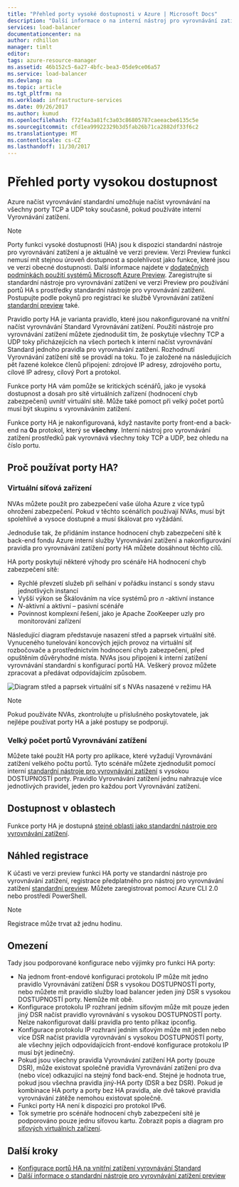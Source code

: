 ```yaml
---
title: "Přehled porty vysoké dostupnosti v Azure | Microsoft Docs"
description: "Další informace o na interní nástroj pro vyrovnávání zatížení porty vysokou dostupnost."
services: load-balancer
documentationcenter: na
author: rdhillon
manager: timlt
editor: 
tags: azure-resource-manager
ms.assetid: 46b152c5-6a27-4bfc-bea3-05de9ce06a57
ms.service: load-balancer
ms.devlang: na
ms.topic: article
ms.tgt_pltfrm: na
ms.workload: infrastructure-services
ms.date: 09/26/2017
ms.author: kumud
ms.openlocfilehash: f72f4a3a81fc3a03c86805787caeeacbe6135c5e
ms.sourcegitcommit: cfd1ea99922329b3d5fab26b71ca2882df33f6c2
ms.translationtype: MT
ms.contentlocale: cs-CZ
ms.lasthandoff: 11/30/2017
---
```

# <a name="high-availability-ports-overview"></a>Přehled porty vysokou dostupnost

Azure načíst vyrovnávání standardní umožňuje načíst vyrovnávání na všechny porty TCP a UDP toky současně, pokud používáte interní Vyrovnávání zatížení. 

>[!NOTE]
> Porty funkci vysoké dostupnosti (HA) jsou k dispozici standardní nástroje pro vyrovnávání zatížení a je aktuálně ve verzi preview. Verzi Preview funkci nemusí mít stejnou úroveň dostupnost a spolehlivost jako funkce, které jsou ve verzi obecné dostupnosti. Další informace najdete v [dodatečných podmínkách použití systémů Microsoft Azure Preview](https://azure.microsoft.com/support/legal/preview-supplemental-terms/). Zaregistrujte si standardní nástroje pro vyrovnávání zatížení ve verzi Preview pro používání portů HA s prostředky standardní nástroje pro vyrovnávání zatížení. Postupujte podle pokynů pro registraci ke službě Vyrovnávání zatížení [standardní preview](https://aka.ms/lbpreview#preview-sign-up) také.

Pravidlo porty HA je varianta pravidlo, které jsou nakonfigurované na vnitřní načíst vyrovnávání Standard Vyrovnávání zatížení. Použití nástroje pro vyrovnávání zatížení můžete zjednodušit tím, že poskytuje všechny TCP a UDP toky přicházejících na všech portech k interní načíst vyrovnávání Standard jednoho pravidla pro vyrovnávání zatížení. Rozhodnutí Vyrovnávání zatížení sítě se provádí na toku. To je založené na následujících pět řazené kolekce členů připojení: zdrojové IP adresy, zdrojového portu, cílové IP adresy, cílový Port a protokol.

Funkce porty HA vám pomůže se kritických scénářů, jako je vysoká dostupnost a dosah pro sítě virtuálních zařízení (hodnocení chyb zabezpečení) uvnitř virtuální sítě. Může také pomoct při velký počet portů musí být skupinu s vyrovnáváním zatížení. 

Funkce porty HA je nakonfigurovaná, když nastavíte porty front-end a back-end na **0**a protokol, který se **všechny**. Interní nástroj pro vyrovnávání zatížení prostředků pak vyrovnává všechny toky TCP a UDP, bez ohledu na číslo portu.

## <a name="why-use-ha-ports"></a>Proč používat porty HA?

### <a name="nva"></a>Virtuální síťová zařízení

NVAs můžete použít pro zabezpečení vaše úloha Azure z více typů ohrožení zabezpečení. Pokud v těchto scénářích používají NVAs, musí být spolehlivé a vysoce dostupné a musí škálovat pro vyžádání.

Jednoduše tak, že přidáním instance hodnocení chyb zabezpečení sítě k back-end fondu Azure interní služby Vyrovnávání zatížení a nakonfigurování pravidla pro vyrovnávání zatížení porty HA můžete dosáhnout těchto cílů.

HA porty poskytují některé výhody pro scénáře HA hodnocení chyb zabezpečení sítě:
- Rychlé převzetí služeb při selhání v pořádku instancí s sondy stavu jednotlivých instancí
- Vyšší výkon se Škálováním na více systémů pro  *n* -aktivní instance
- *N*-aktivní a aktivní – pasivní scénáře
- Povinnost komplexní řešení, jako je Apache ZooKeeper uzly pro monitorování zařízení

Následující diagram představuje nasazení střed a paprsek virtuální sítě. Vynuceného tunelování koncových jejich provoz na virtuální síť rozbočovače a prostřednictvím hodnocení chyb zabezpečení, před opuštěním důvěryhodné místa. NVAs jsou připojeni k interní zatížení vyrovnávání standardní s konfigurací portů HA. Veškerý provoz můžete zpracovat a předávat odpovídajícím způsobem.

![Diagram střed a paprsek virtuální síť s NVAs nasazené v režimu HA](./media/load-balancer-ha-ports-overview/nvaha.png)

>[!NOTE]
> Pokud používáte NVAs, zkontrolujte u příslušného poskytovatele, jak nejlépe používat porty HA a jaké postupy se podporují.

### <a name="load-balancing-large-numbers-of-ports"></a>Velký počet portů Vyrovnávání zatížení

Můžete také použít HA porty pro aplikace, které vyžadují Vyrovnávání zatížení velkého počtu portů. Tyto scénáře můžete zjednodušit pomocí interní [standardní nástroje pro vyrovnávání zatížení](https://aka.ms/lbpreview) s vysokou DOSTUPNOSTÍ porty. Pravidlo Vyrovnávání zatížení jednu nahrazuje více jednotlivých pravidel, jeden pro každou port Vyrovnávání zatížení.

## <a name="region-availability"></a>Dostupnost v oblastech

Funkce porty HA je dostupná [stejné oblasti jako standardní nástroje pro vyrovnávání zatížení](https://aka.ms/lbpreview#region-availability).  

## <a name="preview-sign-up"></a>Náhled registrace

K účasti ve verzi preview funkci HA porty ve standardní nástroje pro vyrovnávání zatížení, registrace předplatného pro nástroj pro vyrovnávání zatížení [standardní preview](https://aka.ms/lbpreview#preview-sign-up). Můžete zaregistrovat pomocí Azure CLI 2.0 nebo prostředí PowerShell.

>[!NOTE]
>Registrace může trvat až jednu hodinu.

## <a name="limitations"></a>Omezení

Tady jsou podporované konfigurace nebo výjimky pro funkci HA porty:

- Na jednom front-endové konfiguraci protokolu IP může mít jedno pravidlo Vyrovnávání zatížení DSR s vysokou DOSTUPNOSTÍ porty, nebo můžete mít pravidlo služby load balancer jeden jiný DSR s vysokou DOSTUPNOSTÍ porty. Nemůže mít obě.
- Konfigurace protokolu IP rozhraní jedním síťovým může mít pouze jeden jiný DSR načíst pravidlo vyrovnávání s vysokou DOSTUPNOSTÍ porty. Nelze nakonfigurovat další pravidla pro tento příkaz ipconfig.
- Konfigurace protokolu IP rozhraní jedním síťovým může mít jeden nebo více DSR načíst pravidla vyrovnávání s vysokou DOSTUPNOSTÍ porty, ale všechny jejich odpovídajících front-endové konfigurace protokolu IP musí být jedinečný.
- Pokud jsou všechny pravidla Vyrovnávání zatížení HA porty (pouze DSR), může existovat společně pravidla Vyrovnávání zatížení pro dva (nebo více) odkazující na stejný fond back-end. Stejné je hodnota true, pokud jsou všechna pravidla jiný-HA porty (DSR a bez DSR). Pokud je kombinace HA porty a porty bez HA pravidla, ale dvě takové pravidla vyrovnávání zátěže nemohou existovat společně.
- Funkci porty HA není k dispozici pro protokol IPv6.
- Tok symetrie pro scénáře hodnocení chyb zabezpečení sítě je podporováno pouze jednu síťovou kartu. Zobrazit popis a diagram pro [síťových virtuálních zařízení](#nva). 



## <a name="next-steps"></a>Další kroky

- [Konfigurace portů HA na vnitřní zatížení vyrovnávání Standard](load-balancer-configure-ha-ports.md)
- [Další informace o standardní nástroje pro vyrovnávání zatížení preview](https://aka.ms/lbpreview)


